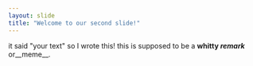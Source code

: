 ```yaml
---
layout: slide
title: "Welcome to our second slide!"
---
```

it said "your text" so I wrote this!
this is supposed to be a **whitty _remark_** or__meme__.
	
